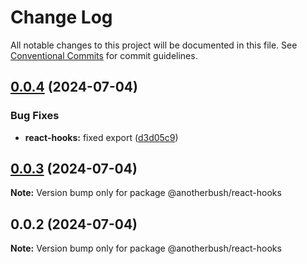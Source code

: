 # Change Log

All notable changes to this project will be documented in this file.
See [Conventional Commits](https://conventionalcommits.org) for commit guidelines.

## [0.0.4](https://github.com/anotherbush/utils/compare/@anotherbush/react-hooks@0.0.3...@anotherbush/react-hooks@0.0.4) (2024-07-04)


### Bug Fixes

* **react-hooks:** fixed export ([d3d05c9](https://github.com/anotherbush/utils/commit/d3d05c9d480ed6b443cb0daa38829f78fb3a8bb8))





## [0.0.3](https://github.com/anotherbush/utils/compare/@anotherbush/react-hooks@0.0.2...@anotherbush/react-hooks@0.0.3) (2024-07-04)

**Note:** Version bump only for package @anotherbush/react-hooks





## 0.0.2 (2024-07-04)

**Note:** Version bump only for package @anotherbush/react-hooks
